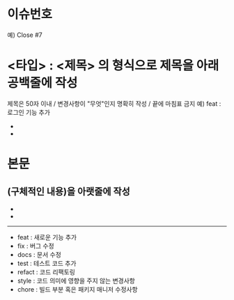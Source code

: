# 이슈번호
예) Close #7

# <타입> : <제목> 의 형식으로 제목을 아래 공백줄에 작성
제목은 50자 이내 / 변경사항이 "무엇"인지 명확히 작성 / 끝에 마침표 금지
예) feat : 로그인 기능 추가

-
-


# 본문
(구체적인 내용)을 아랫줄에 작성
- 
-
- 

---
- feat : 새로운 기능 추가
- fix : 버그 수정
- docs : 문서 수정
- test : 테스트 코드 추가
- refact : 코드 리팩토링
- style : 코드 의미에 영향을 주지 않는 변경사항
- chore : 빌드 부분 혹은 패키지 매니저 수정사항
